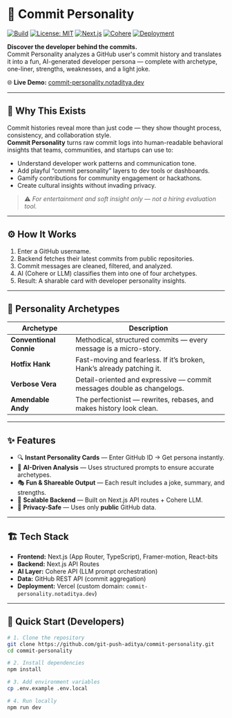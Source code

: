 # 🚀 Commit Personality

[![Build](https://img.shields.io/badge/build-passing-brightgreen.svg)](https://commit-personality.notaditya.dev)
[![License: MIT](https://img.shields.io/badge/License-MIT-blue.svg)](LICENSE)
[![Next.js](https://img.shields.io/badge/Next.js-15-black?logo=next.js)](https://nextjs.org/)
[![Cohere](https://img.shields.io/badge/AI-Cohere-orange)](https://cohere.ai)
[![Deployment](https://img.shields.io/badge/Deployed%20on-Vercel-black?logo=vercel)](https://commit-personality.notaditya.dev)

**Discover the developer behind the commits.**  
Commit Personality analyzes a GitHub user's commit history and translates it into a fun, AI-generated developer persona — complete with archetype, one-liner, strengths, weaknesses, and a light joke.

🌐 **Live Demo:** [commit-personality.notaditya.dev](https://commit-personality.notaditya.dev)

---

## 🧠 Why This Exists

Commit histories reveal more than just code — they show thought process, consistency, and collaboration style.  
**Commit Personality** turns raw commit logs into human-readable behavioral insights that teams, communities, and startups can use to:

- Understand developer work patterns and communication tone.
- Add playful “commit personality” layers to dev tools or dashboards.
- Gamify contributions for community engagement or hackathons.
- Create cultural insights without invading privacy.

> ⚠️ *For entertainment and soft insight only — not a hiring evaluation tool.*

---

## ⚙️ How It Works

1. Enter a GitHub username.  
2. Backend fetches their latest commits from public repositories.  
3. Commit messages are cleaned, filtered, and analyzed.  
4. AI (Cohere or LLM) classifies them into one of four archetypes.  
5. Result: A sharable card with developer personality insights.

---

## 🧩 Personality Archetypes

| Archetype | Description |
|------------|--------------|
| **Conventional Connie** | Methodical, structured commits — every message is a micro-story. |
| **Hotfix Hank** | Fast-moving and fearless. If it’s broken, Hank’s already patching it. |
| **Verbose Vera** | Detail-oriented and expressive — commit messages double as changelogs. |
| **Amendable Andy** | The perfectionist — rewrites, rebases, and makes history look clean. |

---

## ✨ Features

- 🔍 **Instant Personality Cards** — Enter GitHub ID → Get persona instantly.  
- 🤖 **AI-Driven Analysis** — Uses structured prompts to ensure accurate archetypes.  
- 🎭 **Fun & Shareable Output** — Each result includes a joke, summary, and strengths.  
- 🧱 **Scalable Backend** — Built on Next.js API routes + Cohere LLM.  
- 🔐 **Privacy-Safe** — Uses only **public** GitHub data.

---

## 🏗️ Tech Stack

- **Frontend:** Next.js (App Router, TypeScript), Framer-motion, React-bits
- **Backend:** Next.js API Routes
- **AI Layer:** Cohere API (LLM prompt orchestration)
- **Data:** GitHub REST API (commit aggregation)
- **Deployment:** Vercel (custom domain: `commit-personality.notaditya.dev`)

---

## 🚀 Quick Start (Developers)

```bash
# 1. Clone the repository
git clone https://github.com/git-push-aditya/commit-personality.git
cd commit-personality

# 2. Install dependencies
npm install

# 3. Add environment variables
cp .env.example .env.local

# 4. Run locally
npm run dev
